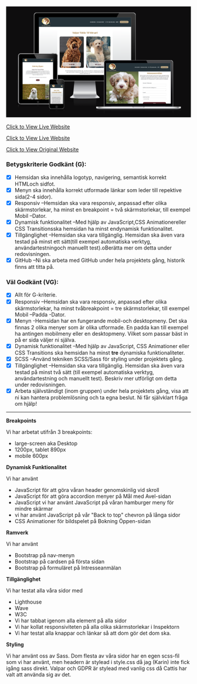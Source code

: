![Responsive Mockup](https://github.com/Krnsand/projekt-2/blob/main/assets/images/readme-hero.png)

<a href="https://krnsand.github.io/projekt-2/" target="_blank">Click to View Live Website</a>

[Click to View Live Website](https://krnsand.github.io/projekt-2/)

[Click to View Original Website](https://www.101labradoodles.com/)



### Betygskriterie Godkänt (G):
- [x] Hemsidan ska innehålla logotyp, navigering, semantisk korrekt HTMLoch sidfot. 
- [x] Menyn ska innehålla korrekt utformade länkar som leder till repektive sida(2-4 sidor).
- [x] Responsiv –Hemsidan ska vara responsiv, anpassad efter olika skärmstorlekar, ha minst en breakpoint = två skärmstorlekar, till exempel Mobil –Dator.
- [x] Dynamisk funktionalitet –Med hjälp av JavaScript,CSS Animationereller CSS Transitionsska hemsidan ha minst endynamisk funktionalitet.
- [x] Tillgänglighet –Hemsidan ska vara tillgänglig. Hemsidan ska även vara testad på minst ett sätt(till exempel automatiska verktyg, användartestningoch manuellt test).oBerätta mer om detta under redovisningen.
- [x] GitHub –Ni ska arbeta med GitHub under hela projektets gång, historik finns att titta på.

### Väl Godkänt (VG):
- [x] Allt för G-kriterie. 
- [x] Responsiv –Hemsidan ska vara responsiv, anpassad efter olika skärmstorlekar, ha minst tvåbreakpoint = tre skärmstorlekar, till exempel Mobil –Padda -Dator.
- [x] Menyn -Hemsidan har en fungerande mobil-och desktopmeny. Det ska finnas 2 olika menyer som är olika utformade. En padda kan till exempel ha antingen mobilmeny eller en desktopmeny. Vilket som passar bäst in på er sida väljer ni själva.
- [x] Dynamisk funktionalitet –Med hjälp av JavaScript, CSS Animationer eller CSS Transitions ska hemsidan ha minst **tre** dynamiska funktionaliteter.
- [x] SCSS –Använd tekniken SCSS/Sass för styling under projektets gång.
- [x] Tillgänglighet –Hemsidan ska vara tillgänglig. Hemsidan ska även vara testad på minst två sätt (till exempel automatiska verktyg, användartestning och manuellt test). Beskriv mer utförligt om detta under redovisningen.
- [x] Arbeta självständigt (inom gruppen) under hela projektets gång, visa att ni kan hantera problemlösning och ta egna beslut. Ni får självklart fråga om hjälp!

--- 

__Breakpoints__

 Vi har arbetat utifrån 3 breakpoints: 
  - large-screen aka Desktop 
  - 1200px, tablet 890px 
  - mobile 600px

 __Dynamisk Funktionalitet__

 Vi har använt
  - JavaScript för att göra våran header genomskinlig vid skroll
  - JavaScript för att göra accordion menyer på Mål med Avel-sidan
  - JavaScript vi har använt JavaScript på våran hamburger meny för mindre skärmar
  - vi har använt JavaScript på vår "Back to top" chevron på långa sidor
  - CSS Animationer för bildspelet på Bokning Öppen-sidan

 __Ramverk__

 Vi har använt 
  - Bootstrap på nav-menyn 
  - Bootstrap på cardsen på första sidan
  - Bootstrap på formuläret på Intresseanmälan

 __Tillgänglighet__

 Vi har testat alla våra sidor med 
  - Lighthouse
  - Wave
  - W3C 
  - Vi har tabbat igenom alla element på alla sidor
  - Vi har kollat responsiviteten på alla olika skärmstorlekar i Inspektorn
  - Vi har testat alla knappar och länkar så att dom gör det dom ska.

 __Styling__

 Vi har använt oss av Sass. Dom flesta av våra sidor har en egen scss-fil som vi har använt, men headern är stylead i style.css då jag (Karin) inte fick igång sass direkt. Valpar och GDPR är stylead med vanlig css då Cattis har valt att använda sig av det.
